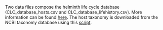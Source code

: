 Two data files compose the helminth life cycle database (CLC_database_hosts.csv and CLC_database_lifehistory.csv). More information can be found [here](http://onlinelibrary.wiley.com/doi/10.1002/ecy.1680/suppinfo). The host taxonomy is downloaded from the NCBI taxonomy database using this [script](../get_taxonomy/get_clean_host_taxonomy.md).